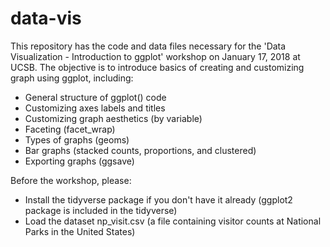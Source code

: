 # data-vis
This repository has the code and data files necessary for the 'Data Visualization - Introduction to ggplot' workshop on January 17, 2018 at UCSB. The objective is to introduce basics of creating and customizing graph using ggplot, including:

- General structure of ggplot() code
- Customizing axes labels and titles
- Customizing graph aesthetics (by variable)
- Faceting (facet_wrap)
- Types of graphs (geoms)
- Bar graphs (stacked counts, proportions, and clustered)
- Exporting graphs (ggsave)

Before the workshop, please:

- Install the tidyverse package if you don't have it already (ggplot2 package is included in the tidyverse)
- Load the dataset np_visit.csv (a file containing visitor counts at National Parks in the United States)
